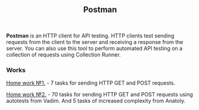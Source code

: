 <div align="center">
<H2>Postman</H2>
</div>
<br>

**Postman** is an HTTP client for API testing. HTTP clients test sending requests from the client to the server and receiving a response from the server. You can also use this tool to perform automated API testing on a collection of requests using Collection Runner.  
### Works ###
<a href = "https://github.com/AYaskuld/Postman/tree/main/HW1">Home work №1.</a> - 7 tasks for sending HTTP GET and POST requests. 
 
<a href = "https://github.com/AYaskuld/Postman/tree/main/HW2">Home work №2.</a> - 70 tasks for sending HTTP GET and POST requests using autotests from Vadim. And 5 tasks of increased complexity from Anatoly.
